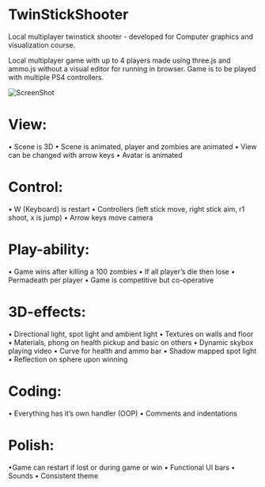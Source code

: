 # TwinStickShooter

Local multiplayer twinstick shooter - developed for Computer graphics and visualization course.

Local multiplayer game with up to 4 players made using three.js and ammo.js without a visual editor for running in browser. Game is to be played with multiple PS4 controllers. 

![ScreenShot](https://github.com/wesleyearlstander/TwinStickShooter/blob/master/TwinStickShooter.PNG)

# View: 
  • Scene is 3D 
  • Scene is animated, player and zombies are animated 
  • View can be changed with arrow keys 
  • Avatar is animated 
# Control: 
  • W (Keyboard) is restart 
  • Controllers (left stick move, right stick aim, r1 shoot, x is jump) 
  • Arrow keys move camera 
# Play-ability: 
  • Game wins after killing a 100 zombies 
  • If all player’s die then lose 
  • Permadeath per player
  • Game is competitive but co-operative 
# 3D-effects: 
  • Directional light, spot light and ambient light 
  • Textures on walls and floor 
  • Materials, phong on health pickup and basic on others 
  • Dynamic skybox playing video 
  • Curve for health and ammo bar 
  • Shadow mapped spot light 
  • Reflection on sphere upon winning 
# Coding: 
  • Everything has it’s own handler (OOP) 
  • Comments and indentations 
# Polish: 
  •Game can restart if lost or during game or win 
  • Functional UI bars 
  • Sounds 
  • Consistent theme 
